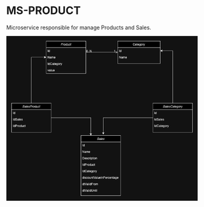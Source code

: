# MS-PRODUCT

Microservice responsible for manage Products and Sales.


![](doc/product_class_diagram.png?raw=true "Product Class Diagram")
